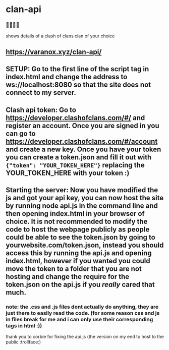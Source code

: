 # clan-api

### 🥶🥶🥶🥶
shows details of a clash of clans clan of your choice

## https://varanox.xyz/clan-api/

## SETUP: Go to the first line of the script tag in index.html and change the address to ws://localhost:8080 so that the site does not connect to my server.

## Clash api token: Go to https://developer.clashofclans.com/#/ and register an account. Once you are signed in you can go to https://developer.clashofclans.com/#/account and create a new key. Once you have your token you can create a token.json and fill it out with ``{"token": "YOUR_TOKEN_HERE"}`` replacing the YOUR_TOKEN_HERE with your token :)

## Starting the server: Now you have modified the js and got your api key, you can now host the site by running node api.js in the command line and then opening index.html in your browser of choice. It is not recommended to modify the code to host the webpage publicly as people could be able to see the token.json by going to yourwebsite.com/token.json, instead you should access this by running the api.js and opening index.html, however if you wanted you could move the token to a folder that you are not hosting and change the require for the token.json on the api.js if you *really* cared that much.

### note: the .css and .js files dont actually do anything, they are just there to easily read the code. (for some reason css and js in files break for me and i can only use their corresponding tags in html :))

thank you to corbie for fixing the api.js (the version on my end to host to the public :trollface:)
